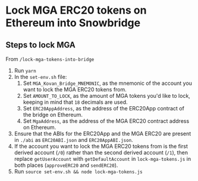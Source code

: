 # Lock MGA ERC20 tokens on Ethereum into Snowbridge

## Steps to lock MGA
From `/lock-mga-tokens-into-bridge`
1. Run `yarn`
2. In the `set-env.sh` file:
    1. Set `MGA_Kovan_Bridge_MNEMONIC`, as the mnemonic of the account you want to lock the MGA ERC20 tokens from.
    2. Set `AMOUNT_TO_LOCK`, as the amount of MGA tokens you'd like to lock, keeping in mind that `18` decimals are used.
    3. Set `ERC20AppAddress`, as the address of the ERC20App contract of the bridge on Ethereum.
    4. Set `MgaAddress`, as the address of the MGA ERC20 contract address on Ethereum.
3. Ensure that the ABIs for the ERC20App and the MGA ERC20 are present in `./abi` as `ERC20ABI.json` and `ERC20AppABI.json`.
4. If the account you want to lock the MGA ERC20 tokens from is the first derived account (`/0`) rather than the second derived account (`/1`), then replace `getUserAccount` with `getDefaultAccount` in `lock-mga-tokens.js` in both places (`approveERC20` and `sendERC20`).
5. Run `source set-env.sh && node lock-mga-tokens.js`
